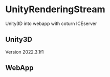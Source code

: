 # UnityRenderingStream
Unity3D into webapp with coturn ICEserver

## Unity3D
Version 2022.3.1f1

## WebApp
